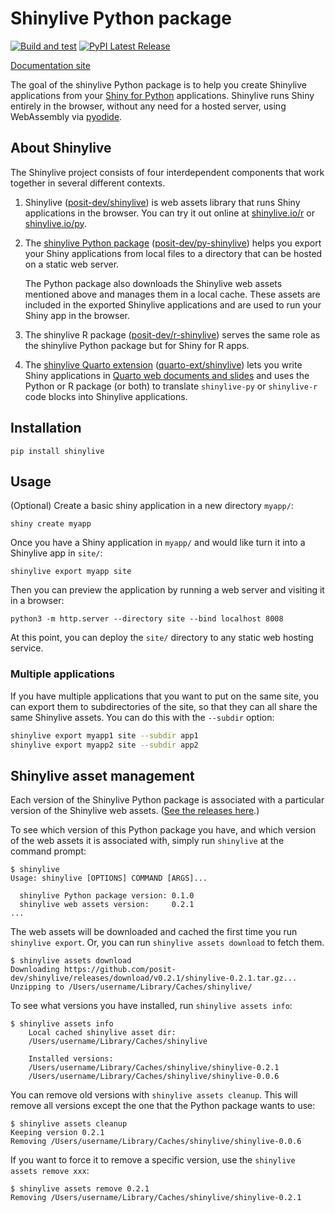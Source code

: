 Shinylive Python package
========================

[![Build and test](https://github.com/posit-dev/py-shinylive/actions/workflows/build.yml/badge.svg)](https://github.com/posit-dev/py-shinylive/actions/)
[![PyPI Latest Release](https://img.shields.io/pypi/v/shinylive.svg)](https://pypi.org/project/shinylive/)

[Documentation site](https://github.com/posit-dev/py-shinylive)

The goal of the shinylive Python package is to help you create Shinylive applications from your [Shiny for Python](https://shiny.posit.co/py) applications.
Shinylive runs Shiny entirely in the browser, without any need for a hosted server, using WebAssembly via [pyodide](https://pyodide.org/en/stable/).

## About Shinylive

The Shinylive project consists of four interdependent components that work together in several different contexts.

1. Shinylive ([posit-dev/shinylive](https://github.com/posit-dev/shinylive)) is web assets library that runs Shiny applications in the browser. You can try it out online at [shinylive.io/r](https://shinylive.io/r) or [shinylive.io/py](https://shinylive.io/py).

2. The [shinylive Python package](https://shiny.posit.co/py/docs/shinylive.html) ([posit-dev/py-shinylive](https://github.com/posit-dev/py-shinylive)) helps you export your Shiny applications from local files to a directory that can be hosted on a static web server.

   The Python package also downloads the Shinylive web assets mentioned above and manages them in a local cache. These assets are included in the exported Shinylive applications and are used to run your Shiny app in the browser.

3. The shinylive R package ([posit-dev/r-shinylive](https://github.com/posit-dev/r-shinylive)) serves the same role as the shinylive Python package but for Shiny for R apps.

4. The [shinylive Quarto extension](https://quarto-ext.github.io/shinylive/) ([quarto-ext/shinylive](https://github.com/quarto-ext/shinylive)) lets you write Shiny applications in [Quarto web documents and slides](https://quarto.org) and uses the Python or R package (or both) to translate `shinylive-py` or `shinylive-r` code blocks into Shinylive applications.

## Installation

```
pip install shinylive
```


## Usage

(Optional) Create a basic shiny application in a new directory `myapp/`:

```
shiny create myapp
```

Once you have a Shiny application in `myapp/` and would like turn it into a Shinylive app in `site/`:

```
shinylive export myapp site
```

Then you can preview the application by running a web server and visiting it in a browser:

```
python3 -m http.server --directory site --bind localhost 8008
```

At this point, you can deploy the `site/` directory to any static web hosting service.


### Multiple applications

If you have multiple applications that you want to put on the same site, you can export them to subdirectories of the site, so that they can all share the same Shinylive assets. You can do this with the `--subdir` option:

```bash
shinylive export myapp1 site --subdir app1
shinylive export myapp2 site --subdir app2
```


## Shinylive asset management

Each version of the Shinylive Python package is associated with a particular version of the Shinylive web assets. ([See the releases here](https://github.com/posit-dev/shinylive/releases).)

To see which version of this Python package you have, and which version of the web assets it is associated with, simply run `shinylive` at the command prompt:

```
$ shinylive
Usage: shinylive [OPTIONS] COMMAND [ARGS]...

  shinylive Python package version: 0.1.0
  shinylive web assets version:     0.2.1
...
```

The web assets will be downloaded and cached the first time you run `shinylive export`. Or, you can run `shinylive assets download` to fetch them.

```
$ shinylive assets download
Downloading https://github.com/posit-dev/shinylive/releases/download/v0.2.1/shinylive-0.2.1.tar.gz...
Unzipping to /Users/username/Library/Caches/shinylive/
```

To see what versions you have installed, run `shinylive assets info`:

```
$ shinylive assets info
    Local cached shinylive asset dir:
    /Users/username/Library/Caches/shinylive

    Installed versions:
    /Users/username/Library/Caches/shinylive/shinylive-0.2.1
    /Users/username/Library/Caches/shinylive/shinylive-0.0.6
```

You can remove old versions with `shinylive assets cleanup`. This will remove all versions except the one that the Python package wants to use:

```
$ shinylive assets cleanup
Keeping version 0.2.1
Removing /Users/username/Library/Caches/shinylive/shinylive-0.0.6
```

If you want to force it to remove a specific version, use the `shinylive assets remove xxx`:

```
$ shinylive assets remove 0.2.1
Removing /Users/username/Library/Caches/shinylive/shinylive-0.2.1
```
